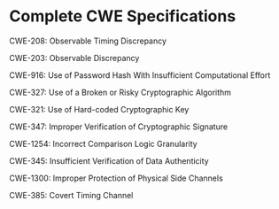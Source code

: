 

# Complete CWE Specifications

CWE-208: Observable Timing Discrepancy

CWE-203: Observable Discrepancy

CWE-916: Use of Password Hash With Insufficient Computational Effort

CWE-327: Use of a Broken or Risky Cryptographic Algorithm

CWE-321: Use of Hard-coded Cryptographic Key

CWE-347: Improper Verification of Cryptographic Signature

CWE-1254: Incorrect Comparison Logic Granularity

CWE-345: Insufficient Verification of Data Authenticity

CWE-1300: Improper Protection of Physical Side Channels

CWE-385: Covert Timing Channel